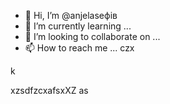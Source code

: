 - 👋 Hi, I’m @anjelaseфів
- 🌱 I’m currently learning ...
- 💞️ I’m looking to collaborate on ...
- 📫 How to reach me ...
czx
<!---XCV
anjelase/anjelase is a ✨ special ✨ repository because its `README.md` (this file) appears on your GitHub profile.
You can click the Preview link to take a lookasdascxz at your changes.
--->k
xzsdfzcxafsxXZ
as
